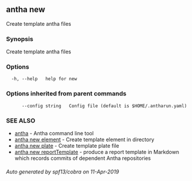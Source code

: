 ## antha new

Create template antha files

### Synopsis

Create template antha files

### Options

```
  -h, --help   help for new
```

### Options inherited from parent commands

```
      --config string   Config file (default is $HOME/.antharun.yaml)
```

### SEE ALSO

* [antha](antha.md)	 - Antha command line tool
* [antha new element](antha_new_element.md)	 - Create template element in directory
* [antha new plate](antha_new_plate.md)	 - Create template plate file
* [antha new reportTemplate](antha_new_reportTemplate.md)	 - produce a report template in Markdown which records commits of dependent Antha repositories

###### Auto generated by spf13/cobra on 11-Apr-2019
